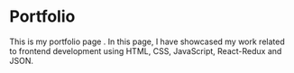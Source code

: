 # Portfolio

This is my portfolio page . 
In this page, I have showcased my work related to frontend development using HTML, CSS, JavaScript, React-Redux and JSON.

